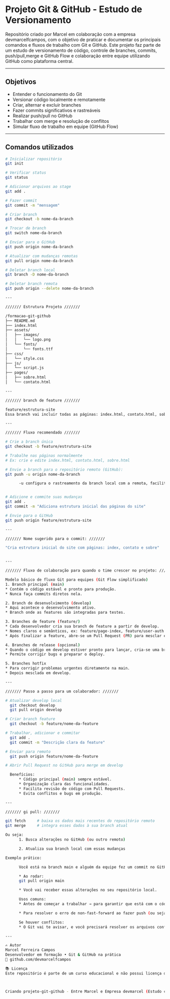# Projeto Git & GitHub - Estudo de Versionamento

Repositório criado por Marcel em colaboração com a empresa devmarcelfcampos, com o objetivo de praticar e documentar os principais comandos e fluxos de trabalho com Git e GitHub. Este projeto faz parte de um estudo de versionamento de código, controle de branches, commits, push/pull,merge e GitHub Flow e colaboração entre equipe utilizando GitHub como plataforma central.

---

##  Objetivos

- Entender o funcionamento do Git
- Versionar código localmente e remotamente
- Criar, alternar e excluir branches
- Fazer commits significativos e rastreáveis
- Realizar push/pull no GitHub
- Trabalhar com merge e resolução de conflitos
- Simular fluxo de trabalho em equipe (GitHub Flow)

---

##  Comandos utilizados

```bash
# Inicializar repositório
git init

# Verificar status
git status

# Adicionar arquivos ao stage
git add .

# Fazer commit
git commit -m "mensagem"

# Criar branch
git checkout -b nome-da-branch

# Trocar de branch
git switch nome-da-branch

# Enviar para o GitHub
git push origin nome-da-branch

# Atualizar com mudanças remotas
git pull origin nome-da-branch

# Deletar branch local
git branch -D nome-da-branch

# Deletar branch remota
git push origin --delete nome-da-branch

---

/////// Estrutura Projeto ///////

/formacao-git-github
├── README.md
├── index.html
├── assets/
│   ├── images/
│   │   └── logo.png
│   └── fonts/
│       └── fonts.ttf
├── css/
│   └── style.css
├── js/
│   └── script.js
├── pages/
│   ├── sobre.html
│   └── contato.html

---

/////// branch de feature ///////

feature/estrutura-site
Essa branch vai incluir todas as páginas: index.html, contato.html, sobre.html, etc.

---

/////// Fluxo recomendado ///////

# Crie a branch única
git checkout -b feature/estrutura-site

# Trabalhe nas páginas normalmente
# Ex: crie e edite index.html, contato.html, sobre.html

# Envie a branch para o repositório remoto (GitHub):
git push -u origin nome-da-branch

      -u configura o rastreamento da branch local com a remota, facilitando futuros pushes e pulls.


# Adicione e commite suas mudanças
git add .
git commit -m "Adiciona estrutura inicial das páginas do site"

# Envie para o GitHub
git push origin feature/estrutura-site

---

/////// Nome sugerido para o commit: ///////

"Cria estrutura inicial do site com páginas: index, contato e sobre"


---

/////// Fluxo de colaboração para quando o time crescer no projeto: ///////

Modelo básico de fluxo Git para equipes (Git Flow simplificado)
1. Branch principal (main)
* Contém o código estável e pronto para produção.
* Nunca faça commits diretos nela.

2. Branch de desenvolvimento (develop)
* Aqui acontece o desenvolvimento ativo.
* Branch onde as features são integradas para testes.

3. Branches de feature (feature/)
* Cada desenvolvedor cria sua branch de feature a partir de develop.
* Nomes claros e semânticos, ex: feature/page-index, feature/user-auth.
* Após finalizar a feature, abre-se um Pull Request (PR) para mesclar em develop.

4. Branches de release (opcional)
* Quando o código em develop estiver pronto para lançar, cria-se uma branch release/x.y.
* Permite corrigir bugs e preparar o deploy.

5. Branches hotfix
* Para corrigir problemas urgentes diretamente na main.
* Depois mesclada em develop.

---

/////// Passo a passo para um colaborador: ///////

# Atualizar develop local
  git checkout develop
  git pull origin develop

# Criar branch feature
  git checkout -b feature/nome-da-feature

# Trabalhar, adicionar e commitar
  git add .
  git commit -m "Descrição clara da feature"

# Enviar para remoto
  git push origin feature/nome-da-feature

# Abrir Pull Request no GitHub para merge em develop

  Benefícios:
      * Código principal (main) sempre estável.
      * Organização clara das funcionalidades.
      * Facilita revisão de código com Pull Requests.
      * Evita conflitos e bugs em produção.

---

/////// gi pull: ///////

git fetch     # baixa os dados mais recentes do repositório remoto
git merge     # integra esses dados à sua branch atual

Ou seja:
      1. Busca alterações no GitHub (ou outro remoto)

      2. Atualiza sua branch local com essas mudanças

Exemplo prático:

      Você está na branch main e alguém da equipe fez um commit no GitHub.

      * Ao rodar:
      git pull origin main

      * Você vai receber essas alterações no seu repositório local.

      Usos comuns:
      * Antes de começar a trabalhar → para garantir que está com o código mais atualizado.

      * Para resolver o erro de non-fast-forward ao fazer push (ou seja, seu repositório local está atrás do remoto).

      Se houver conflitos:
      * O Git vai te avisar, e você precisará resolver os arquivos conflitantes manualmente.

---

✍️ Autor
Marcel Ferreira Campos
Desenvolvedor em formação • Git & GitHub na prática
🔗 github.com/devmarcelfcampos

📚 Licença
Este repositório é parte de um curso educacional e não possui licença de uso comercial.



Criando projeto-git-github - Entre Marcel e Empresa devmarcel (Estudo comandos git-github)
